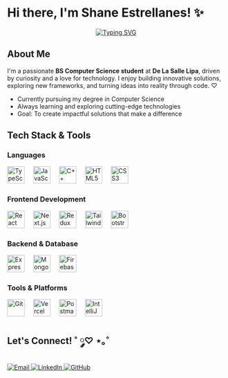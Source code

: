 # Hi there, I'm Shane Estrellanes! ✨

<div align="center">
  
[![Typing SVG](https://readme-typing-svg.demolab.com?font=Fira+Code&weight=500&size=22&pause=1000&color=E91E63&center=true&vCenter=true&random=false&width=435&lines=BS+Computer+Science+Student;Web+Developer;Problem+Solver;Tech+Enthusiast)](https://git.io/typing-svg)

</div>

## About Me

I'm a passionate **BS Computer Science student** at **De La Salle Lipa**, driven by curiosity and a love for technology. I enjoy building innovative solutions, exploring new frameworks, and turning ideas into reality through code. ♡

- Currently pursuing my degree in Computer Science
- Always learning and exploring cutting-edge technologies
- Goal: To create impactful solutions that make a difference

## Tech Stack & Tools

### **Languages**
<p align="left">
  <img src="https://cdn.jsdelivr.net/gh/devicons/devicon/icons/typescript/typescript-original.svg" height="40" alt="TypeScript" title="TypeScript" />
  <img width="12" />
  <img src="https://cdn.simpleicons.org/javascript/F7DF1E" height="40" alt="JavaScript" title="JavaScript" />
  <img width="12" />
  <img src="https://cdn.simpleicons.org/c++/00599C" height="40" alt="C++" title="C++" />
  <img width="12" />
  <img src="https://cdn.simpleicons.org/html5/E34F26" height="40" alt="HTML5" title="HTML5" />
  <img width="12" />
  <img src="https://cdn.simpleicons.org/css3/1572B6" height="40" alt="CSS3" title="CSS3" />
</p>

### **Frontend Development**
<p align="left">
  <img src="https://cdn.simpleicons.org/react/61DAFB" height="40" alt="React" title="React" />
  <img width="12" />
  <img src="https://cdn.simpleicons.org/nextdotjs/000000" height="40" alt="Next.js" title="Next.js" />
  <img width="12" />
  <img src="https://cdn.simpleicons.org/redux/764ABC" height="40" alt="Redux" title="Redux" />
  <img width="12" />
  <img src="https://cdn.simpleicons.org/tailwindcss/06B6D4" height="40" alt="Tailwind CSS" title="Tailwind CSS" />
  <img width="12" />
  <img src="https://cdn.simpleicons.org/bootstrap/7952B3" height="40" alt="Bootstrap" title="Bootstrap" />
</p>

### **Backend & Database**
<p align="left">
  <img src="https://cdn.simpleicons.org/express/000000" height="40" alt="Express.js" title="Express.js" />
  <img width="12" />
  <img src="https://cdn.simpleicons.org/mongodb/47A248" height="40" alt="MongoDB" title="MongoDB" />
  <img width="12" />
  <img src="https://cdn.simpleicons.org/firebase/FFCA28" height="40" alt="Firebase" title="Firebase" />
</p>

### **Tools & Platforms**
<p align="left">
  <img src="https://cdn.simpleicons.org/git/F05032" height="40" alt="Git" title="Git" />
  <img width="12" />
  <img src="https://cdn.simpleicons.org/vercel/000000" height="40" alt="Vercel" title="Vercel" />
  <img width="12" />
  <img src="https://cdn.simpleicons.org/postman/FF6C37" height="40" alt="Postman" title="Postman" />
  <img width="12" />
  <img src="https://cdn.simpleicons.org/intellijidea/000000" height="40" alt="IntelliJ IDEA" title="IntelliJ IDEA" />
</p>


## Let's Connect! ˚ ༘♡ ⋆｡˚

<p align="left">
  <a href="mailto:shaneestrellanes@gmail.com">
    <img src="https://img.shields.io/badge/Email-FF69B4?style=for-the-badge&logo=gmail&logoColor=white" alt="Email" />
  </a>
  <a href="https://linkedin.com/in/mikaela-shane-estrellanes-1a962b378/">
    <img src="https://img.shields.io/badge/LinkedIn-E91E63?style=for-the-badge&logo=linkedin&logoColor=white" alt="LinkedIn" />
  </a>
  <a href="https://github.com/mklshane">
    <img src="https://img.shields.io/badge/GitHub-C2185B?style=for-the-badge&logo=github&logoColor=white" alt="GitHub" />
  </a>
</p>


